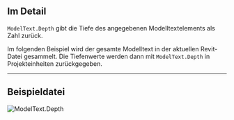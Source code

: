 ## Im Detail
`ModelText.Depth` gibt die Tiefe des angegebenen Modelltextelements als Zahl zurück.

Im folgenden Beispiel wird der gesamte Modelltext in der aktuellen Revit-Datei gesammelt. Die Tiefenwerte werden dann mit `ModelText.Depth` in Projekteinheiten zurückgegeben.
___
## Beispieldatei

![ModelText.Depth](./Revit.Elements.ModelText.Depth_img.jpg)
